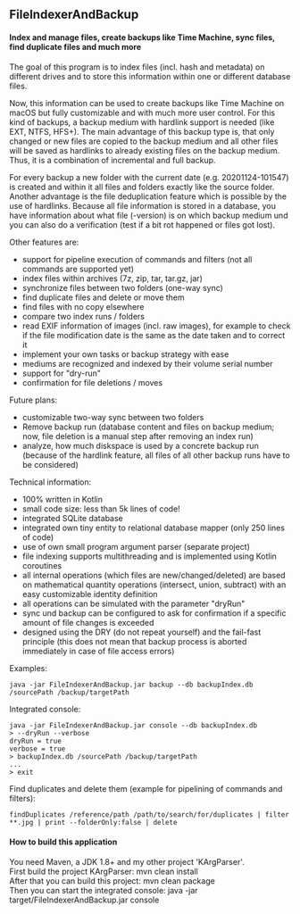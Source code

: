 ## FileIndexerAndBackup

#### Index and manage files, create backups like Time Machine, sync files, find duplicate files and much more

The goal of this program is to index files (incl. hash and metadata) on different drives and to store this information within one or different database files.

Now, this information can be used to create backups like Time Machine on macOS but fully customizable and with much more user control.
For this kind of backups, a backup medium with hardlink support is needed (like EXT, NTFS, HFS+). The main advantage of this backup type is,
that only changed or new files are copied to the backup medium and all other files will be saved as hardlinks to already existing files on the backup medium. 
Thus, it is a combination of incremental and full backup.

For every backup a new folder with the current date (e.g. 20201124-101547) is created and within it all files and folders exactly like the source folder.
Another advantage is the file deduplication feature which is possible by the use of hardlinks.
Because all file information is stored in a database, you have information about what file (-version) is on which backup medium und you can also do a verification
(test if a bit rot happened or files got lost).

Other features are:
- support for pipeline execution of commands and filters (not all commands are supported yet)
- index files within archives (7z, zip, tar, tar.gz, jar)
- synchronize files between two folders (one-way sync)
- find duplicate files and delete or move them
- find files with no copy elsewhere 
- compare two index runs / folders
- read EXIF information of images (incl. raw images), for example to check if the file modification date is the same as the date taken and to 
correct it
- implement your own tasks or backup strategy with ease
- mediums are recognized and indexed by their volume serial number
- support for "dry-run"
- confirmation for file deletions / moves

Future plans:
- customizable two-way sync between two folders
- Remove backup run (database content and files on backup medium; now, file deletion is a manual step after removing an index run)
- analyze, how much diskspace is used by a concrete backup run (because of the hardlink feature, all files of all other backup runs have to be considered)

Technical information:
- 100% written in Kotlin
- small code size: less than 5k lines of code!
- integrated SQLite database
- integrated own tiny entity to relational database mapper (only 250 lines of code)
- use of own small program argument parser (separate project)
- file indexing supports multithreading and is implemented using Kotlin coroutines  
- all internal operations (which files are new/changed/deleted) are based on mathematical quantity operations (intersect, union, subtract) with an easy 
customizable identity definition
- all operations can be simulated with the parameter "dryRun"
- sync und backup can be configured to ask for confirmation if a specific amount of file changes is exceeded
- designed using the DRY (do not repeat yourself) and the fail-fast principle (this does not mean that backup process is aborted immediately in case of file access errors)

Examples:

    java -jar FileIndexerAndBackup.jar backup --db backupIndex.db /sourcePath /backup/targetPath
    
Integrated console:

    java -jar FileIndexerAndBackup.jar console --db backupIndex.db
    > --dryRun --verbose
    dryRun = true
    verbose = true
    > backupIndex.db /sourcePath /backup/targetPath
    ...
    > exit
    
Find duplicates and delete them (example for pipelining of commands and filters):

    findDuplicates /reference/path /path/to/search/for/duplicates | filter **.jpg | print --folderOnly:false | delete
   
#### How to build this application
You need Maven, a JDK 1.8+ and my other project 'KArgParser'.\
First build the project KArgParser: mvn clean install\
After that you can build this project: mvn clean package\
Then you can start the integrated console: java -jar target/FileIndexerAndBackup.jar console
